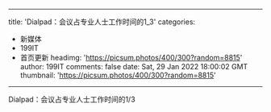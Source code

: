 
---
title: 'Dialpad：会议占专业人士工作时间的1_3'
categories: 
 - 新媒体
 - 199IT
 - 首页更新
headimg: 'https://picsum.photos/400/300?random=8815'
author: 199IT
comments: false
date: Sat, 29 Jan 2022 18:00:02 GMT
thumbnail: 'https://picsum.photos/400/300?random=8815'
---

<div>   
Dialpad：会议占专业人士工作时间的1/3  
</div>
            